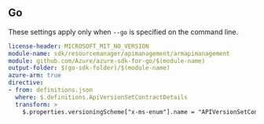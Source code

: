 ## Go

These settings apply only when `--go` is specified on the command line.

``` yaml $(go) && $(track2)
license-header: MICROSOFT_MIT_NO_VERSION
module-name: sdk/resourcemanager/apimanagement/armapimanagement
module: github.com/Azure/azure-sdk-for-go/$(module-name)
output-folder: $(go-sdk-folder)/$(module-name)
azure-arm: true
directive:
- from: definitions.json
  where: $.definitions.ApiVersionSetContractDetails
  transform: >
    $.properties.versioningScheme["x-ms-enum"].name = "APIVersionSetContractDetailsVersioningScheme"
```
